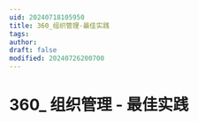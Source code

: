 ```yaml
---
uid: 20240718105950
title: 360_组织管理-最佳实践
tags: 
author: 
draft: false
modified: 20240726200700
---
```


# 360_ 组织管理 - 最佳实践
